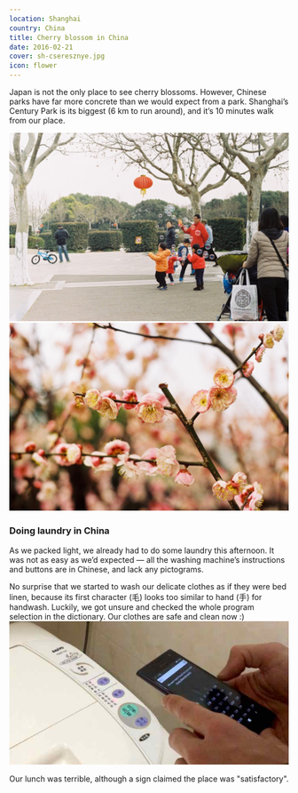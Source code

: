 ```yaml
---
location: Shanghai
country: China
title: Cherry blossom in China
date: 2016-02-21
cover: sh-cseresznye.jpg
icon: flower
---
```

Japan is not the only place to see cherry blossoms. However, Chinese parks have far more concrete than we would expect from a park. Shanghai’s Century Park is its biggest (6 km to run around), and it’s 10 minutes walk from our place.

![](../../img/cherryblossom1.jpg)
![](../../img/cherryblossom2.jpg)

### Doing laundry in China

As we packed light, we already had to do some laundry this afternoon. It was not as easy as we’d expected — all the washing machine’s instructions and buttons are in Chinese, and lack any pictograms.

No surprise that we started to wash our delicate clothes as if they were bed linen, because its first character (毛) looks too similar to hand (手) for handwash. Luckily, we got unsure and checked the whole program selection in the dictionary. Our clothes are safe and clean now :)   
![washing machine with Chinese instructions](../../img/mosogep.jpg)

Our lunch was terrible, although a sign claimed the place was "satisfactory".
